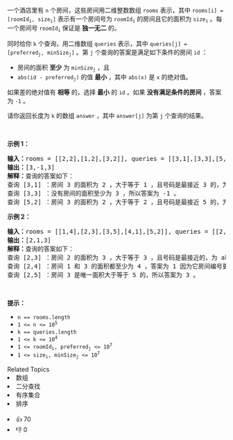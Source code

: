 <p>一个酒店里有&nbsp;<code>n</code>&nbsp;个房间，这些房间用二维整数数组&nbsp;<code>rooms</code>&nbsp;表示，其中&nbsp;<code>rooms[i] = [roomId<sub>i</sub>, size<sub>i</sub>]</code>&nbsp;表示有一个房间号为&nbsp;<code>roomId<sub>i</sub></code>&nbsp;的房间且它的面积为&nbsp;<code>size<sub>i</sub></code>&nbsp;。每一个房间号&nbsp;<code>roomId<sub>i</sub></code>&nbsp;保证是 <strong>独一无二</strong>&nbsp;的。</p>

<p>同时给你 <code>k</code>&nbsp;个查询，用二维数组&nbsp;<code>queries</code>&nbsp;表示，其中&nbsp;<code>queries[j] = [preferred<sub>j</sub>, minSize<sub>j</sub>]</code>&nbsp;。第&nbsp;<code>j</code>&nbsp;个查询的答案是满足如下条件的房间&nbsp;<code>id</code>&nbsp;：</p>

<ul> 
 <li>房间的面积&nbsp;<b>至少</b>&nbsp;为&nbsp;<code>minSize<sub>j</sub></code>&nbsp;，且</li> 
 <li><code>abs(id - preferred<sub>j</sub>)</code>&nbsp;的值 <strong>最小</strong>&nbsp;，其中&nbsp;<code>abs(x)</code>&nbsp;是&nbsp;<code>x</code>&nbsp;的绝对值。</li> 
</ul>

<p>如果差的绝对值有 <strong>相等</strong>&nbsp;的，选择 <strong>最小</strong>&nbsp;的&nbsp;<code>id</code>&nbsp;。如果 <strong>没有满足条件的房间</strong>&nbsp;，答案为 <code>-1</code>&nbsp;。</p>

<p>请你返回长度为 <code>k</code>&nbsp;的数组&nbsp;<code>answer</code>&nbsp;，其中<em>&nbsp;</em><code>answer[j]</code>&nbsp;为第 <code>j</code>&nbsp;个查询的结果。</p>

<p>&nbsp;</p>

<p><strong>示例 1：</strong></p>

<pre>
<b>输入：</b>rooms = [[2,2],[1,2],[3,2]], queries = [[3,1],[3,3],[5,2]]
<b>输出：</b>[3,-1,3]
<strong>解释：</strong>查询的答案如下：
查询 [3,1] ：房间 3 的面积为 2 ，大于等于 1 ，且号码是最接近 3 的，为 abs(3 - 3) = 0 ，所以答案为 3 。
查询 [3,3] ：没有房间的面积至少为 3 ，所以答案为 -1 。
查询 [5,2] ：房间 3 的面积为 2 ，大于等于 2 ，且号码是最接近 5 的，为 abs(3 - 5) = 2 ，所以答案为 3 。</pre>

<p><strong>示例 2：</strong></p>

<pre>
<b>输入：</b>rooms = [[1,4],[2,3],[3,5],[4,1],[5,2]], queries = [[2,3],[2,4],[2,5]]
<b>输出：</b>[2,1,3]
<strong>解释：</strong>查询的答案如下：
查询 [2,3] ：房间 2 的面积为 3 ，大于等于 3 ，且号码是最接近的，为 abs(2 - 2) = 0 ，所以答案为 2 。
查询 [2,4] ：房间 1 和 3 的面积都至少为 4 ，答案为 1 因为它房间编号更小。
查询 [2,5] ：房间 3 是唯一面积大于等于 5 的，所以答案为 3 。</pre>

<p>&nbsp;</p>

<p><strong>提示：</strong></p>

<ul> 
 <li><code>n == rooms.length</code></li> 
 <li><code>1 &lt;= n &lt;= 10<sup>5</sup></code></li> 
 <li><code>k == queries.length</code></li> 
 <li><code>1 &lt;= k &lt;= 10<sup>4</sup></code></li> 
 <li><code>1 &lt;= roomId<sub>i</sub>, preferred<sub>j</sub> &lt;= 10<sup>7</sup></code></li> 
 <li><code>1 &lt;= size<sub>i</sub>, minSize<sub>j</sub> &lt;= 10<sup>7</sup></code></li> 
</ul>

<div><div>Related Topics</div><div><li>数组</li><li>二分查找</li><li>有序集合</li><li>排序</li></div></div><br><div><li>👍 70</li><li>👎 0</li></div>
